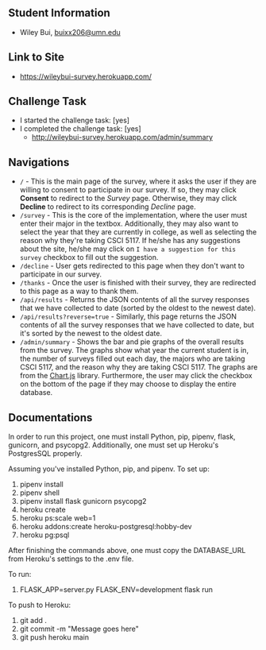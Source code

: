 ## Student Information
* Wiley Bui, buixx206@umn.edu

## Link to Site
* <https://wileybui-survey.herokuapp.com/>

## Challenge Task
* I started the challenge task: [yes]
* I completed the challenge task: [yes]
    * <http://wileybui-survey.herokuapp.com/admin/summary>

## Navigations
* `/` - This is the main page of the survey, where it asks the user if they are willing to consent to participate in our survey. If so, they may click **Consent** to redirect to the *Survey* page. Otherwise, they may click **Decline** to redirect to its corresponding *Decline* page.
* `/survey` - This is the core of the implementation, where the user must enter their major in the textbox. Additionally, they may also want to select the year that they are currently in college, as well as selecting the reason why they're taking CSCI 5117. If he/she has any suggestions about the site, he/she may click on `I have a suggestion for this survey` checkbox to fill out the suggestion.
* `/decline` - User gets redirected to this page when they don't want to participate in our survey.
* `/thanks` - Once the user is finished with their survey, they are redirected to this page as a way to thank them.
* `/api/results` - Returns the JSON contents of all the survey responses that we have collected to date (sorted by the oldest to the newest date).
* `/api/results?reverse=true` - Similarly, this page returns the JSON contents of all the survey responses that we have collected to date, but it's sorted by the newest to the oldest date.
* `/admin/summary` - Shows the bar and pie graphs of the overall results from the survey. The graphs show what year the current student is in, the number of surveys filled out each day, the majors who are taking CSCI 5117, and the reason why they are taking CSCI 5117. The graphs are from the [Chart.js](https://www.chartjs.org) library. Furthermore, the user may click the checkbox on the bottom of the page if they may choose to display the entire database.

## Documentations
In order to run this project, one must install Python, pip, pipenv, flask, gunicorn, and psycopg2. Additionally, one must set up Heroku's PostgresSQL properly.

Assuming you've installed Python, pip, and pipenv. To set up:
1. pipenv install
1. pipenv shell
1. pipenv install flask gunicorn psycopg2
1. heroku create
1. heroku ps:scale web=1
1. heroku addons:create heroku-postgresql:hobby-dev
1. heroku pg:psql

After finishing the commands above, one must copy the DATABASE_URL from Heroku's settings to the .env file.

To run:
1. FLASK_APP=server.py FLASK_ENV=development flask run

To push to Heroku:
1. git add .
1. git commit -m "Message goes here"
1. git push heroku main
